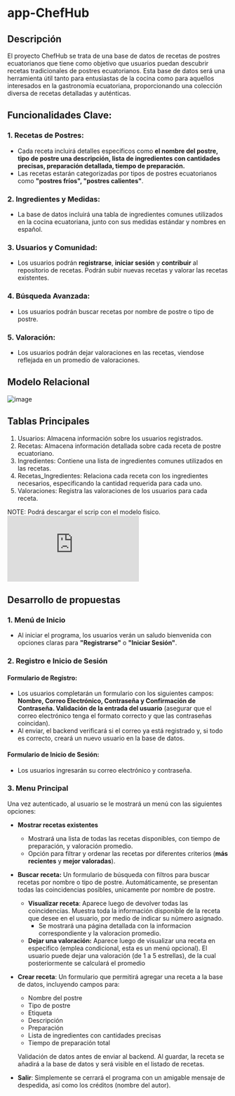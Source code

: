 # app-ChefHub
## Descripción
El proyecto ChefHub se trata de una base de datos de recetas de postres ecuatorianos que tiene como objetivo que usuarios puedan descubrir recetas tradicionales de postres ecuatorianos. Esta base de datos será una herramienta útil tanto para entusiastas de la cocina como para aquellos interesados en la gastronomía ecuatoriana, proporcionando una colección diversa de recetas detalladas y auténticas.

## Funcionalidades Clave:
### 1. Recetas de Postres:
- Cada receta incluirá detalles específicos como __el nombre del postre, tipo de postre una descripción, lista de ingredientes con cantidades precisas, preparación detallada, tiempo de preparación.__
- Las recetas estarán categorizadas por tipos de postres ecuatorianos como __"postres fríos", "postres calientes"__.
### 2. Ingredientes y Medidas:
- La base de datos incluirá una tabla de ingredientes comunes utilizados en la cocina ecuatoriana, junto con sus medidas estándar y nombres en español.
### 3. Usuarios y Comunidad:
- Los usuarios podrán __registrarse__, __iniciar sesión__ y __contribuir__ al repositorio de recetas. Podrán subir nuevas recetas y valorar las recetas existentes.
### 4. Búsqueda Avanzada:
- Los usuarios podrán buscar recetas por nombre de postre o tipo de postre.
### 5. Valoración:
- Los usuarios podrán dejar valoraciones en las recetas, viendose reflejada en un promedio de valoraciones.

   
## Modelo Relacional

![image](https://github.com/krnvbk/app-ChefHub/assets/168390188/0e0020d1-84af-4674-ab27-4cc115c57f48)
   
## Tablas Principales

  1. Usuarios: Almacena información sobre los usuarios registrados.
  2. Recetas: Almacena información detallada sobre cada receta de postre ecuatoriano.
  3. Ingredientes: Contiene una lista de ingredientes comunes utilizados en las recetas.
  4. Recetas_Ingredientes: Relaciona cada receta con los ingredientes necesarios, especificando la cantidad requerida para cada uno.
  5. Valoraciones: Registra las valoraciones de los usuarios para cada receta.

NOTE: Podrá descargar el scrip con el modelo fisico. ![Modelo fisico](https://github.com/krnvbk/app-ChefHub/blob/main/BD/chefhub.sql)

## Desarrollo de propuestas 

### 1. Menú de Inicio
- Al iniciar el programa, los usuarios verán un saludo bienvenida con opciones claras para **"Registrarse"** o **"Iniciar Sesión"**. 

### 2. Registro e Inicio de Sesión
#### Formulario de Registro:
- Los usuarios completarán un formulario con los siguientes campos: **Nombre, Correo Electrónico, Contraseña y Confirmación de Contraseña.
Validación de la entrada del usuario** (asegurar que el correo electrónico tenga el formato correcto y que las contraseñas coincidan).
- Al enviar, el backend verificará si el correo ya está registrado y, si todo es correcto, creará un nuevo usuario en la base de datos.
#### Formulario de Inicio de Sesión:
- Los usuarios ingresarán su correo electrónico y contraseña.

### 3. Menu Principal
Una vez autenticado, al usuario se le mostrará un menú con las siguientes opciones:
- **Mostrar recetas existentes**
    - Mostrará una lista de todas las recetas disponibles, con tiempo de preparación, y valoración promedio.
    - Opción para filtrar y ordenar las recetas por diferentes criterios (**más recientes** y  **mejor valoradas**).

- **Buscar receta:** Un formulario de búsqueda con filtros para buscar recetas por nombre o tipo de postre. Automáticamente, se presentan todas las coincidencias posibles, unicamente por nombre de postre.
    - **Visualizar receta**: Aparece luego de devolver todas las coincidencias. Muestra toda la información disponible de la receta que desee en el usuario, por medio de indicar su número asignado.
      - Se mostrará una página detallada con la informacion correspondiente y la valoracion promedio.
    - **Dejar una valoración:** Aparece luego de visualizar una receta en especifico (emplea condicional, esta es un menú opcional). El usuario puede dejar una valoración (de 1 a 5 estrellas), de la cual posteriormente se calculará el promedio
 
- **Crear receta**: Un formulario que permitirá agregar una receta a la base de datos, incluyendo campos para:
  - Nombre del postre
  - Tipo de postre
  - Etiqueta
  - Descripción
  - Preparación
  - Lista de ingredientes con cantidades precisas
  - Tiempo de preparación total

  Validación de datos antes de enviar al backend. Al guardar, la receta se añadirá a la base de datos y será visible en el listado de recetas.

- **Salir**: Simplemente se cerrará el programa con un amigable mensaje de despedida, así como los créditos (nombre del autor).

